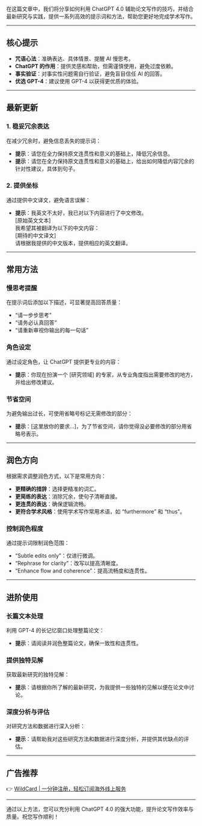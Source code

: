 在这篇文章中，我们将分享如何利用 ChatGPT 4.0 辅助论文写作的技巧，并结合最新研究与实践，提供一系列高效的提示词和方法，帮助您更好地完成学术写作。

---

## 核心提示

- **咒语心法**：准确表达、具体情景、提醒 AI 慢思考。
- **ChatGPT 的作用**：提供灵感和帮助，但需谨慎使用，避免过度依赖。
- **事实验证**：对事实性问题需自行验证，避免盲目信任 AI 的回答。
- **优选 GPT-4**：建议使用 GPT-4 以获得更优质的体验。

---

## 最新更新

### 1. 稳妥冗余表达
在减少冗余时，避免信息丢失的提示词：
- **提示**：请您在全力保持原文连贯性和意义的基础上，降低冗余信息。
- **提示**：请您在全力保持原文连贯性和意义的基础上，给出如何降低内容冗余的针对性建议，具体到句子。

### 2. 提供坐标
通过提供中文译文，避免语言误解：
- **提示**：我英文不太好，我已对以下内容进行了中文修改。  
  [原始英文文本]  
  我希望其被翻译为以下的中文内容：  
  [期待的中文译文]  
  请根据我提供的中文版本，提供相应的英文翻译。

---

## 常用方法

### 慢思考提醒
在提示词后添加以下描述，可显著提高回答质量：
- “请一步步思考”
- “请务必认真回答”
- “请重新审视你输出的每一句话”

### 角色设定
通过设定角色，让 ChatGPT 提供更专业的内容：
- **提示**：你现在扮演一个 [研究领域] 的专家，从专业角度指出需要修改的地方，并给出修改建议。

### 节省空间
为避免输出过长，可使用省略号标记无需修改的部分：
- **提示**：[这里放你的要求…]，为了节省空间，请你觉得没必要修改的部分用省略号表示。

---

## 润色方向

根据需求调整润色方式，以下是常用方向：
- **更精确的措辞**：选择更精准的词汇。
- **更简练的表达**：消除冗余，使句子清晰直接。
- **更连贯的表达**：确保逻辑流畅。
- **更符合学术风格**：使用学术写作常用术语，如 “furthermore” 和 “thus”。

### 控制润色程度
通过提示词限制润色范围：
- “Subtle edits only”：仅进行微调。
- “Rephrase for clarity”：改写以提高清晰度。
- “Enhance flow and coherence”：提高流畅度和连贯性。

---

## 进阶使用

### 长篇文本处理
利用 GPT-4 的长记忆窗口处理整篇论文：
- **提示**：请阅读并润色整篇论文，确保一致性和连贯性。

### 提供独特见解
获取最新研究的独特见解：
- **提示**：请根据你所了解的最新研究，为我提供一些独特的见解以便在论文中讨论。

### 深度分析与评估
对研究方法和数据进行深入分析：
- **提示**：请帮助我对这些研究方法和数据进行深度分析，并提供其优缺点的评估。

---

## 广告推荐

👉 [WildCard | 一分钟注册，轻松订阅海外线上服务](https://bit.ly/bewildcard)

---

通过以上方法，您可以充分利用 ChatGPT 4.0 的强大功能，提升论文写作效率与质量。祝您写作顺利！